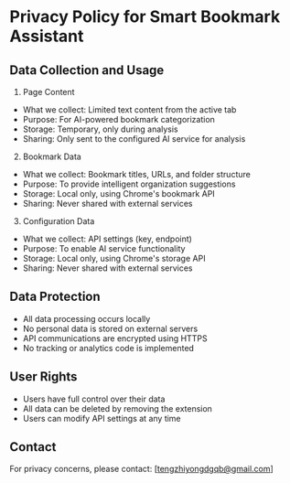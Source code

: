 # Privacy Policy for Smart Bookmark Assistant

## Data Collection and Usage

1. Page Content
- What we collect: Limited text content from the active tab
- Purpose: For AI-powered bookmark categorization
- Storage: Temporary, only during analysis
- Sharing: Only sent to the configured AI service for analysis

2. Bookmark Data
- What we collect: Bookmark titles, URLs, and folder structure
- Purpose: To provide intelligent organization suggestions
- Storage: Local only, using Chrome's bookmark API
- Sharing: Never shared with external services

3. Configuration Data
- What we collect: API settings (key, endpoint)
- Purpose: To enable AI service functionality
- Storage: Local only, using Chrome's storage API
- Sharing: Never shared with external services

## Data Protection

- All data processing occurs locally
- No personal data is stored on external servers
- API communications are encrypted using HTTPS
- No tracking or analytics code is implemented

## User Rights

- Users have full control over their data
- All data can be deleted by removing the extension
- Users can modify API settings at any time

## Contact

For privacy concerns, please contact: [tengzhiyongdgqb@gmail.com]
